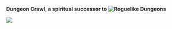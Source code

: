 **Dungeon Crawl, a spiritual successor to ![Roguelike Dungeons](https://github.com/Greymerk/minecraft-roguelike)**

[![](http://cf.way2muchnoise.eu/total_dungeon-crawl_downloads.svg)](https://www.curseforge.com/minecraft/mc-mods/dungeon-crawl)
